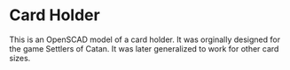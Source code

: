 # Card Holder

This is an OpenSCAD model of a card holder. It was orginally designed for the
game Settlers of Catan. It was later generalized to work for other card sizes.
